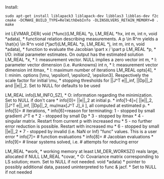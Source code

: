  
Install:

```
sudo apt-get install liblapack3 liblapack-dev libblas3 libblas-dev f2c
cmake -DCMAKE_BUILD_TYPE=RelWithDebInfo -DLINSOLVERS_RETAIN_MEMORY=0 .
make
```


int LEVMAR_DER(
  void (*func)(LM_REAL *p, LM_REAL *hx, int m, int n, void *adata),  * functional relation describing measurements. A p \in R^m yields a \hat{x} \in  R^n 
  void (*jacf)(LM_REAL *p, LM_REAL *j, int m, int n, void *adata),   * function to evaluate the Jacobian \part x / \part p 
  LM_REAL *p,          * I/O: initial parameter estimates. On output has the estimated solution 
  LM_REAL *x,          * I: measurement vector. NULL implies a zero vector 
  int m,               * I: parameter vector dimension (i.e. #unknowns) 
  int n,               * I: measurement vector dimension 
  int itmax,           * I: maximum number of iterations 
  LM_REAL opts[4],     * I: minim. options [\mu, \epsilon1, \epsilon2, \epsilon3]. Respectively the scale factor for initial \mu,
                       * stopping thresholds for ||J^T e||_inf, ||Dp||_2 and ||e||_2. Set to NULL for defaults to be used
                       
  LM_REAL info[LM_INFO_SZ],
                      * O: information regarding the minimization. Set to NULL if don't care
                      * info[0]= ||e||_2 at initial p.
                      * info[1-4]=[ ||e||_2, ||J^T e||_inf,  ||Dp||_2, mu/max[J^T J]_ii ], all computed at estimated p.
                      * info[5]= # iterations,
                      * info[6]=reason for terminating: 1 - stopped by small gradient J^T e
                      *                                 2 - stopped by small Dp
                      *                                 3 - stopped by itmax
                      *                                 4 - singular matrix. Restart from current p with increased mu 
                      *                                 5 - no further error reduction is possible. Restart with increased mu
                      *                                 6 - stopped by small ||e||_2
                      *                                 7 - stopped by invalid (i.e. NaN or Inf) "func" values. This is a user error
                      * info[7]= # function evaluations
                      * info[8]= # Jacobian evaluations
                      * info[9]= # linear systems solved, i.e. # attempts for reducing error
                      
  LM_REAL *work,      * working memory at least LM_DER_WORKSZ() reals large, allocated if NULL 
  LM_REAL *covar,     * O: Covariance matrix corresponding to LS solution; mxm. Set to NULL if not needed. 
  void *adata)        * pointer to possibly additional data, passed uninterpreted to func & jacf.
                      * Set to NULL if not needed
